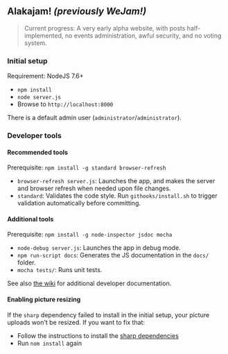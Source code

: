 ## Alakajam! *(previously WeJam!)*

> Current progress: A very early alpha website, with posts half-implemented, no events administration, awful security, and no voting system.

### Initial setup

Requirement: NodeJS 7.6+

* `npm install`
* `node server.js`
* Browse to `http://localhost:8000`

There is a default admin user (`administrator`/`administrator`).

### Developer tools

#### Recommended tools

Prerequisite: `npm install -g standard browser-refresh`

* `browser-refresh server.js`: Launches the app, and makes the server and browser refresh when needed upon file changes.
* `standard`: Validates the code style. Run `githooks/install.sh` to trigger validation automatically before committing.

#### Additional tools

Prerequisite: `npm install -g node-inspector jsdoc mocha`

* `node-debug server.js`: Launches the app in debug mode.
* `npm run-script docs`: Generates the JS documentation in the `docs/` folder.
* `mocha tests/`: Runs unit tests.

See also [the wiki](https://github.com/mkalam-alami/wejam/wiki) for additional developer documentation.

#### Enabling picture resizing

If the `sharp` dependency failed to install in the initial setup, your picture uploads won't be resized. If you want to fix that:

* Follow the instructions to install the [sharp dependencies](http://sharp.dimens.io/en/stable/install/)
* Run `nom install` again
